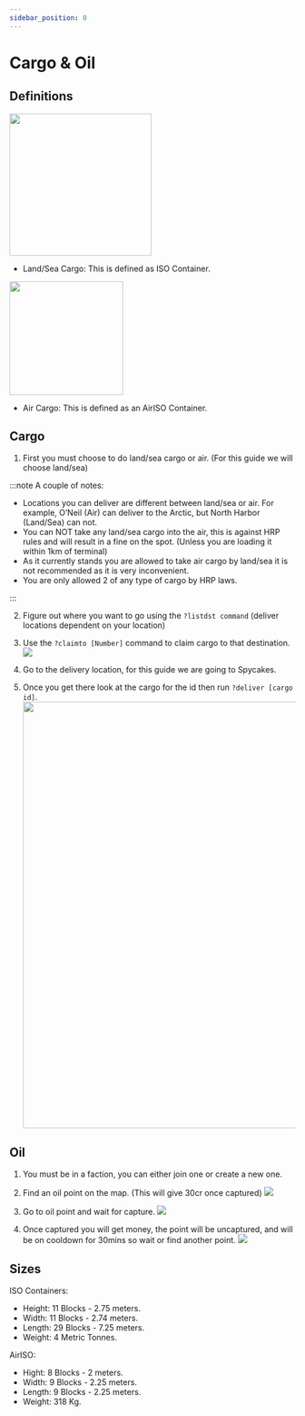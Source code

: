 ```yaml
---
sidebar_position: 0
---
```


# Cargo & Oil

## Definitions

<!-- css for flex -->
  <div class="flex-vcenter">
    <div>
      <img src="/img/hrp/cargooil/HRPISOContainer.png" width="250px"/>
    </div>
<p>

- Land/Sea Cargo: This is defined as ISO Container.

</p>
  </div>

<!-- css for flex -->
  <div class="flex-vcenter">
    <div>
      <img src="/img/hrp/cargooil/HRPAirISOContainerpng.png" width="200px"/>
    </div>
<p>

- Air Cargo: This is defined as an AirISO Container.

</p>
  </div>

## Cargo

1. First you must choose to do land/sea cargo or air. (For this guide we will choose land/sea)

:::note A couple of notes:

- Locations you can deliver are different between land/sea or air. For example, O’Neil (Air) can deliver to the Arctic, but North Harbor (Land/Sea) can not.
- You can NOT take any land/sea cargo into the air, this is against HRP rules and will result in a fine on the spot. (Unless you are loading it within 1km of terminal)
- As it currently stands you are allowed to take air cargo by land/sea it is not recommended as it is very inconvenient.
- You are only allowed 2 of any type of cargo by HRP laws.

:::

2. Figure out where you want to go using the `?listdst command` (deliver locations dependent on your location)
3. Use the `?claimto [Number]` command to claim cargo to that destination. <img src="/img/hrp/cargooil/HRPClaimTo.png" />

4. Go to the delivery location, for this guide we are going to Spycakes.
5. Once you get there look at the cargo for the id then run `?deliver [cargo id]`. <img src="/img/hrp/cargooil/HRPDeliver.png" width="750px" />


## Oil

1. You must be in a faction, you can either join one or create a new one.
2. Find an oil point on the map. (This will give 30cr once captured) <img src="/img/hrp/cargooil/HRPOilField.png" />

3. Go to oil point and wait for capture. <img src="/img/hrp/cargooil/HRPOilPointcapture1.png" />

4. Once captured you will get money, the point will be uncaptured, and will be on cooldown for 30mins so wait or find another point. <img src="/img/hrp/cargooil/HRPOilPointcapture2.png" />

## Sizes

ISO Containers:
- Height: 11 Blocks - 2.75 meters.
- Width: 11 Blocks - 2.74 meters.
- Length: 29 Blocks - 7.25 meters.
- Weight: 4 Metric Tonnes.

AirISO:
- Hight: 8 Blocks - 2 meters.
- Width: 9 Blocks - 2.25 meters.
- Length: 9 Blocks - 2.25 meters.
- Weight: 318 Kg.